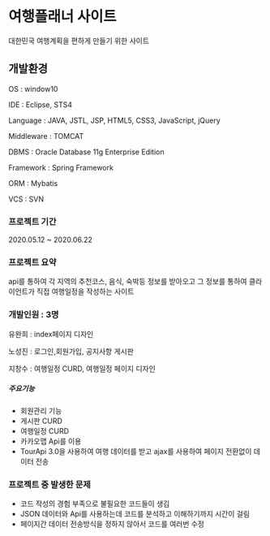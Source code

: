 # 여행플래너 사이트

대한민국 여행계획을 편하게 만들기 위한 사이트

## 개발환경

OS : window10

IDE : Eclipse, STS4

Language : JAVA, JSTL, JSP, HTML5, CSS3, JavaScript, jQuery

Middleware : TOMCAT

DBMS : Oracle Database 11g Enterprise Edition

Framework : Spring Framework

ORM : Mybatis

VCS : SVN

### 프로젝트 기간

2020.05.12 ~ 2020.06.22

### 프로젝트 요약

api를 통하여 각 지역의 추천코스, 음식, 숙박등 정보를 받아오고
그 정보를 통하여 클라이언트가 직접 여행일정을 작성하는 사이트

### 개발인원 : 3명

유완희 : index페이지 디자인

노성진 : 로그인,회원가입, 공지사항 게시판

지창수 : 여행일정 CURD, 여행일정 페이지 디자인



##### 주요기능

* 회원관리 기능
* 게시판 CURD
* 여행일정 CURD
* 카카오맵 Api를 이용
* TourApi 3.0을 사용하여 여행 데이터를 받고 ajax를
  사용하여 페이지 전환없이 데이터 전송

### 프로젝트 중 발생한 문제

* 코드 작성의 경험 부족으로 불필요한 코드들이 생김
* JSON 데이터와 Api를 사용하는데 코드를 분석하고 이해하기까지 시간이 걸림
* 페이지간 데이터 전송방식을 정하지 않아서 코드를 여러번 수정




